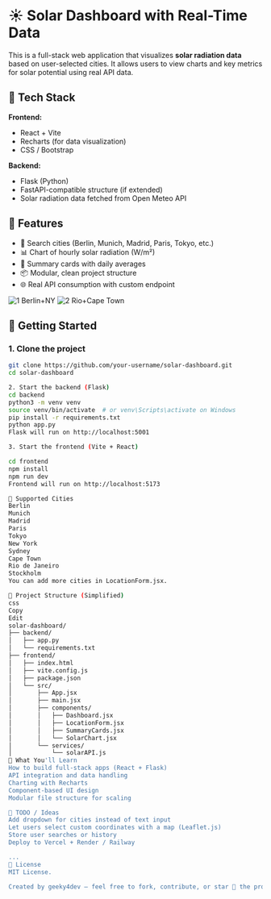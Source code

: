 # ☀️ Solar Dashboard with Real-Time Data

This is a full-stack web application that visualizes **solar radiation data** based on user-selected cities. It allows users to view charts and key metrics for solar potential using real API data.

## 🧰 Tech Stack

**Frontend:**
- React + Vite
- Recharts (for data visualization)
- CSS / Bootstrap

**Backend:**
- Flask (Python)
- FastAPI-compatible structure (if extended)
- Solar radiation data fetched from Open Meteo API

## 📸 Features

- 🔎 Search cities (Berlin, Munich, Madrid, Paris, Tokyo, etc.)
- 📊 Chart of hourly solar radiation (W/m²)
- 🧾 Summary cards with daily averages
- 📦 Modular, clean project structure
- 🌐 Real API consumption with custom endpoint

![1 Berlin+NY](https://github.com/user-attachments/assets/8bf6193e-9b9d-4bd6-b4a4-70530fcf4f84)
![2 Rio+Cape Town](https://github.com/user-attachments/assets/a0f66091-3481-4711-806a-b9b5c585167c)

## 🚀 Getting Started

### 1. Clone the project

```bash
git clone https://github.com/your-username/solar-dashboard.git
cd solar-dashboard

2. Start the backend (Flask)
cd backend
python3 -m venv venv
source venv/bin/activate  # or venv\Scripts\activate on Windows
pip install -r requirements.txt
python app.py
Flask will run on http://localhost:5001

3. Start the frontend (Vite + React)

cd frontend
npm install
npm run dev
Frontend will run on http://localhost:5173

🌇 Supported Cities
Berlin
Munich
Madrid
Paris
Tokyo
New York
Sydney
Cape Town
Rio de Janeiro
Stockholm
You can add more cities in LocationForm.jsx.

📁 Project Structure (Simplified)
css
Copy
Edit
solar-dashboard/
├── backend/
│   ├── app.py
│   └── requirements.txt
├── frontend/
│   ├── index.html
│   ├── vite.config.js
│   ├── package.json
│   └── src/
│       ├── App.jsx
│       ├── main.jsx
│       ├── components/
│       │   ├── Dashboard.jsx
│       │   ├── LocationForm.jsx
│       │   ├── SummaryCards.jsx
│       │   └── SolarChart.jsx
│       └── services/
│           └── solarAPI.js
🧠 What You'll Learn
How to build full-stack apps (React + Flask)
API integration and data handling
Charting with Recharts
Component-based UI design
Modular file structure for scaling

📌 TODO / Ideas
Add dropdown for cities instead of text input
Let users select custom coordinates with a map (Leaflet.js)
Store user searches or history
Deploy to Vercel + Render / Railway

...
📜 License
MIT License.

Created by geeky4dev – feel free to fork, contribute, or star 🌟 the project!

